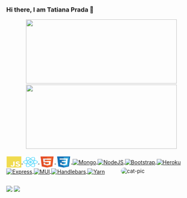 ### Hi there, I am Tatiana Prada 👋

<div align="center" width="900em">
  <a href="https://github.com/TatianaPrada">
  <img width="400em" height="170em" src="https://github-readme-stats.vercel.app/api?username=TatianaPrada&show_icons=true&theme=dracula&include_all_commits=true&count_private=true"/>
  <img height="170em" width="400em" src="https://github-readme-stats.vercel.app/api/top-langs/?username=TatianaPrada&layout=compact&langs_count=7&theme=dracula"/>
</div>
  
  <div style="display: inline_block"><br>
  <img align="center" alt="JavaScript" height="30" width="40" src="https://raw.githubusercontent.com/devicons/devicon/master/icons/javascript/javascript-plain.svg">
  <img align="center" alt="React" height="30" width="40" src="https://raw.githubusercontent.com/devicons/devicon/master/icons/react/react-original.svg">
  <img align="center" alt="HTML" height="30" width="40" src="https://raw.githubusercontent.com/devicons/devicon/master/icons/html5/html5-original.svg">
  <img align="center" alt="CSS" height="30" width="40" src="https://raw.githubusercontent.com/devicons/devicon/master/icons/css3/css3-original.svg">
  <img align="center" alt="Mongo" height="30" width="40" src="https://cdn.jsdelivr.net/gh/devicons/devicon/icons/mongodb/mongodb-original.svg">
  <img align="center" alt="NodeJS" height="30" width="40" src="https://cdn.jsdelivr.net/gh/devicons/devicon/icons/nodejs/nodejs-original.svg" >
  <img align="center" alt="Bootstrap" height="30" width="40" src="https://cdn.jsdelivr.net/gh/devicons/devicon/icons/bootstrap/bootstrap-plain.svg">
  <img align="center" alt="Heroku" height="30" width="40" src="https://cdn.jsdelivr.net/gh/devicons/devicon/icons/heroku/heroku-plain.svg"  >
  <img align="center" alt="Express" height="30" width="40" src="https://cdn.jsdelivr.net/gh/devicons/devicon/icons/express/express-original.svg" >
  <img align="center" alt="MUI" height="30" width="40" src="https://cdn.jsdelivr.net/gh/devicons/devicon/icons/materialui/materialui-original.svg" >
 <img align="center" alt="Handlebars" height="30" width="40" src="https://cdn.jsdelivr.net/gh/devicons/devicon/icons/handlebars/handlebars-original.svg" >
 <img align="center" alt="Yarn" height="30" width="40" src="https://cdn.jsdelivr.net/gh/devicons/devicon/icons/yarn/yarn-original.svg" >

  <img align="right" alt="cat-pic" width="200" style="border-radius:50px;" src=https://media.giphy.com/media/xFkgeu7dhfgqqxJqmj/giphy.gif>
  </div>
  
##
  
<div> 
  <a href="https://www.linkedin.com/in/tatiana-prada/" target="_blank"><img src="https://img.shields.io/badge/-LinkedIn-%230077B5?style=for-the-badge&logo=linkedin&logoColor=white" target="_blank"></a> 
  <a href = "mailto:tatiana.1227@hotmail.com.com"><img src="https://img.shields.io/badge/-Gmail-%23333?style=for-the-badge&logo=gmail&logoColor=white" target="_blank"></a>


